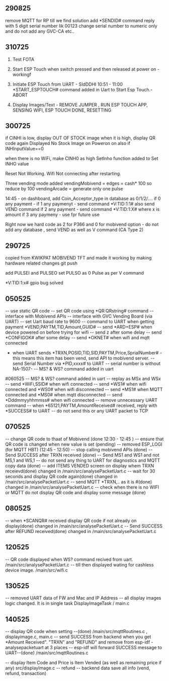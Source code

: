 ## 290825
remove MQTT for RP till we find solution
add *SENDID# command
reply with 5 digit serial number lik 00123
change serial number to numeric only and do not add any GVC-CA etc..


## 310725
1. Test FOTA
2. Start ESP Touch when switch pressed and then released at power on -workingf

3. Initiate ESP Touch from UART - SIdDDHI 10:51 - 11:00
*START_ESPTOUCH# command added in Uart to Start Esp Touch.-ABORT

4. Display Images/Text - REMOVE JUMPER , RUN ESP TOUCH APP, SENSING WIFI, ESP TOUCH DONE, RESETTING

## 300725
if CINHI is low, display OUT OF STOCK image
when it is high, display QR code again
Displayed No Stock Image on Poweron on also if INHInputValue==0

when there is no WiFi, make CINH0 as high
SetInho function added to Set INHO value

Reset Not Working.
Wifi Not connecting after restarting.

Three vending mode added
vendingMobivend = edges = cash* 100 so reduce by 100
vendingArcade = generate only one pulse

14:45 - on dashboard, add Coin_Acceptor_type in database as 0/1/2/....
if 0 any payment - 
if 1 any paymenyt - send command *V:TID:1:1# also send VEND command
if 2 any payment  - send command *V:TID:1:X# where x is amount
if 3 any paymeny - use fpr future use

Right now we hard code as 2 for P366 and 0 for mobivend 
option - do not add any database , send VEND as well as V command (CA Type 2)

## 290725
copied from KWIKPAT MOBIVEND TFT and made it working by making hardware related changes
git push

add PULSEI and PULSEO
set PULSO as 0
Pulse as per V command 

*V:TID:1:x#
gpio bug solved


## 050525
-- use static QR code
-- set QR code using *QR:QRstring# command
-- interface with Mobivend APIs
-- interface with GVC Vending Board (via UART)
-- set Uart baud rate to 9600
-- command to UART when getting payment *VEND,PAYTM,TID,Amount,GUID#
-- send *ARD+ESP# when device powered on before trying for wifi
-- send z after some delay
-- send *CONFIGOK# after some delay
-- send *OKNET# when wifi and mqtt connected
- when UART sends *TRXN,POSID,TID,SID,PAYTM,Price,SprialNumber# - this means this item has been vend, send API to mobivend server.
-- send Serial Number via *PID,xxxx# to UART
-- serial number is without NA-1507-
-- MS? & WS? command added in uart

#060525
-- MS? & WS? command added in uart
-- replay as MSx and WSx
-- send *WiFi,SSID# when wifi connected
-- send *WS1# when wifi connected and *WS0# when wifi disconnected
-- send *MS1# when MQTT connected and *MS0# when mqtt disconnected
-- send *Dddmmyyhhmmss# when wifi connected
-- remove unnecessary UART command
-- when *65121,PAYTM,AmountReceived#  received, reply with *SUCCESS# to UART
-- do not send this or any UART packet to TCP

## 070525
-- change QR code to thaat of Mobivend (done 12:30 - 12:45 )
-- ensure that QR code is changed when new value is set (pending)
-- removed ESP_LOGI (for MQTT HBT) (12:45 - 12:50)
-- stop calling mobivend APIs (done)
-- Send SUCCESS after TRXN received (done)
-- Send MS1 and WS1 and not MS,1 and WS,1
-- do not send any thing to UART for diagnostics and MQTT copy data (done)
-- add ITEMS VENDED screen on display whem TRXN receievd(done)  changed in /main/src/analysePacketUart.c
-- wait for 30 seconds and display QR code again(done)  changed in /main/src/analysePacketUart.c
-- send MQTT *TRXN,.. as it is #(done)  changed in /main/src/analysePacketUart.c
-- check when there is no WIFI or MQTT do not display QR code and display some message (done)

## 080525
-- when *SCANQR# received display QR code if not already on display(done)  changed in /main/src/analysePacketUart.c
-- Send SUCCESS after REFUND received(done)  changed in /main/src/analysePacketUart.c


## 120525

-- QR code displayed when WS? command recived from uart. /main/src/analysePacketUart.c
-- till then displayed wating for cashless device image. /main/src/wifi.c

## 130525
-- removed UART data of FW and Mac and IP Address
-- all display images logic changed. It is in single task DisplayImageTask / main.c


## 140525
-- display QR code when setting --(done) /main/src/mqttRoutines.c , displayimage.c, main.c
-- send SUCCESS from backend when you get *Amount Received". "TRXN" and "REFUND" and remove from esp-idf - analysepacketuart at 3 places
-- esp-idf will forward SUCCESS message to UART--(done) /main/src/mqttRoutines.c


-- display Item Code and Price is Item Vended (as well as remaining price if any) src/displayImage.c
-- refund
-- backend data save all info (vend, refund, transaction)

